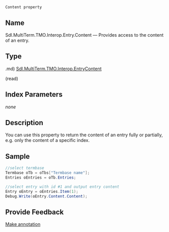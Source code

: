 

# 
    Content property




## Name

Sdl.MultiTerm.TMO.Interop.Entry.Content —          Provides access to the content of an entry.



## Type
.md)
[Sdl.MultiTerm.TMO.Interop.EntryContent](Sdl.MultiTerm.TMO.Interop.EntryContent.md)

(read)



## Index Parameters
*none*


## Description



You can use this property to return the content of an entry fully or partially, e.g. only the content of a specific index.



## Sample


```cs
//select termbase
Termbase oTb = oTbs["Termbase name"];
Entries oEntries = oTb.Entries;

//select entry with id #1 and output entry content
Entry oEntry = oEntries.Item(1);
Debug.Write(oEntry.Content.Content);
```



## Provide Feedback

[Make annotation](mailto:sdk-feedback@sdl.com&amp;subject=Reference%20for%20Sdl.MultiTerm.TMO.Interop.Entry.Content)

